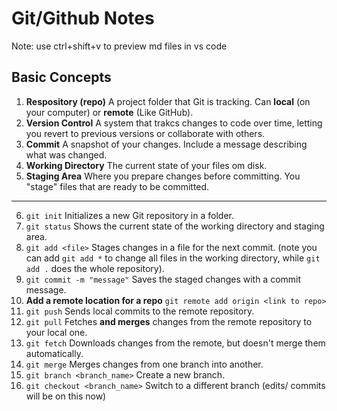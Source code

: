 # Git/Github Notes
Note: use ctrl+shift+v to preview md files in vs code

## Basic Concepts

1. **Respository (repo)**
    A project folder that Git is tracking. Can **local**
    (on your computer) or **remote** (Like GitHub).
2. **Version Control**
   A system that trakcs changes to code over time, letting you revert to previous versions or collaborate with others. 
3. **Commit**
    A snapshot of your changes. Include a message describing what was changed. 
4. **Working Directory**
    The current state of your files om disk. 
5. **Staging Area**
    Where you prepare changes before committing. You "stage" files that are ready to be committed. 
---
6. `git init`
    Initializes a new Git repository in a folder.
7. `git status`
    Shows the current state of the working directory and staging area. 
8. `git add <file>`
    Stages changes in a file for the next commit. (note you can add `git add *` to change all files in the working directory, while `git add .` does the whole repository).
9. `git commit -m "message"`
    Saves the staged changes with a commit message.
10. **Add a remote location for a repo**
    `git remote add origin <link to repo>`
11. `git push`
    Sends local commits to the remote repository.
12. `git pull`
    Fetches **and merges** changes from the remote repository to your local one.
13. `git fetch`
    Downloads changes from the remote, but doesn't merge them automatically.
14. `git merge`
    Merges changes from one branch into another. 
15. `git branch <branch_name>`
    Create a new branch.
16. `git checkout <branch_name>`
    Switch to a different branch (edits/ commits will be on this now)